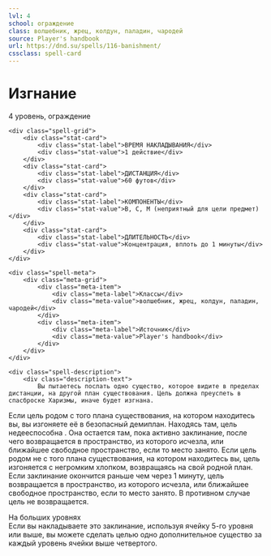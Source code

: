 ```yaml
---
lvl: 4
school: ограждение
class: волшебник, жрец, колдун, паладин, чародей
source: Player's handbook
url: https://dnd.su/spells/116-banishment/
cssclass: spell-card
---
```


<div class="spell-container">
    <div class="spell-header">
        <h1 class="spell-name">Изгнание</h1>
        <div class="spell-level">4 уровень, ограждение</div>
    </div>
    
    <div class="spell-grid">
        <div class="stat-card">
            <div class="stat-label">ВРЕМЯ НАКЛАДЫВАНИЯ</div>
            <div class="stat-value">1 действие</div>
        </div>
        <div class="stat-card">
            <div class="stat-label">ДИСТАНЦИЯ</div>
            <div class="stat-value">60 футов</div>
        </div>
        <div class="stat-card">
            <div class="stat-label">КОМПОНЕНТЫ</div>
            <div class="stat-value">В, С, М (неприятный для цели предмет)</div>
        </div>
        <div class="stat-card">
            <div class="stat-label">ДЛИТЕЛЬНОСТЬ</div>
            <div class="stat-value">Концентрация, вплоть до 1 минуты</div>
        </div>
    </div>
    
    <div class="spell-meta">
        <div class="meta-grid">
            <div class="meta-item">
                <div class="meta-label">Классы</div>
                <div class="meta-value">волшебник, жрец, колдун, паладин, чародей</div>
            </div>
            <div class="meta-item">
                <div class="meta-label">Источник</div>
                <div class="meta-value">Player's handbook</div>
            </div>
        </div>
    </div>
    
    <div class="spell-description">
        <div class="description-text">
            Вы пытаетесь послать одно существо, которое видите в пределах дистанции, на другой план существования. Цель должна преуспеть в спасброске Харизмы, иначе будет изгнана.
Если цель родом с того плана существования, на котором находитесь вы, вы изгоняете её в безопасный демиплан. Находясь там, цель недееспособна . Она остается там, пока активно заклинание, после чего возвращается в пространство, из которого исчезла, или ближайшее свободное пространство, если то место занято.
Если цель родом не с того плана существования, на котором находитесь вы, цель изгоняется с негромким хлопком, возвращаясь на свой родной план. Если заклинание окончится раньше чем через 1 минуту, цель возвращается в пространство, из которого исчезла, или ближайшее свободное пространство, если то место занято. В противном случае цель не возвращается.
        </div>
        <div class="higher-levels">
            <div class="higher-levels-title">На больших уровнях</div>
            <div class="higher-levels-text">
                Если вы накладываете это заклинание, используя ячейку 5-го уровня или выше, вы можете сделать целью одно дополнительное существо за каждый уровень ячейки выше четвертого.
            </div>
        </div>
    </div>
</div>